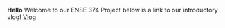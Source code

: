 **Hello**
Welcome to our ENSE 374 Project below is a link to our introductory vlog!
[Vlog](https://www.youtube.com/watch?v=4PlpzcvNVJE)
